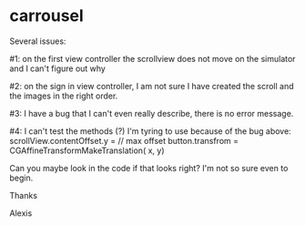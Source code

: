 # carrousel

Several issues:

#1: on the first view controller the scrollview does not move on the simulator and I can't figure out why

#2: on the sign in view controller, I am not sure I have created the scroll and the images in the right order.

#3: I have a bug that I can't even really describe, there is no error message. 

#4: I can't test the methods (?) I'm tyring to use because of the bug above:
  scrollView.contentOffset.y = // max offset
  button.transfrom = CGAffineTransformMakeTranslation( x, y)
  
  Can you maybe look in the code if that looks right? I'm not so sure even to begin.


Thanks

Alexis
